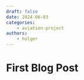 ```yaml
---
draft: false
date: 2024-06-03
categories:
    - aviation-project
authors:
    - holger
---
```


# First Blog Post
